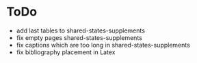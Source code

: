 # ToDo
- add last tables to shared-states-supplements
- fix empty pages shared-states-supplements
- fix captions which are too long in shared-states-supplements
- fix bibliography placement in Latex